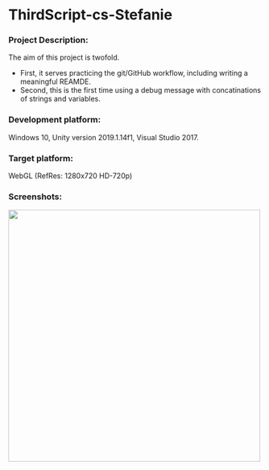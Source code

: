 # ThirdScript-cs-Stefanie


### Project Description: 

The aim of this project is twofold. 
+ First, it serves practicing the git/GitHub workflow, including writing a meaningful REAMDE. 
+ Second, this is the first time using a debug message with concatinations of strings and variables. 

### Development platform: 

Windows 10, Unity version 2019.1.14f1, Visual Studio 2017.

### Target platform: 

WebGL (RefRes: 1280x720 HD-720p)  

### Screenshots:

<div>
<img src = "./Screenshots/home-pic-playmode-mythirdscript-addnumbers-cs-Stefanie.jpg" width = "500">
</div> 